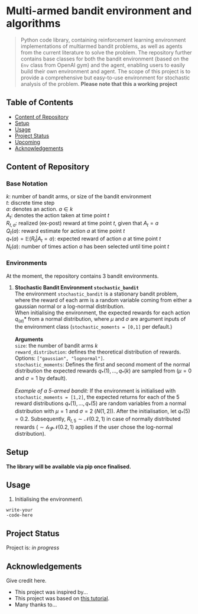 # Multi-armed bandit environment and algorithms
> Python code library, containing reinforcement learning environment implementations of multiarmed bandit problems, as well as agents from the current literature to solve the problem. The repository further contains base classes for both the bandit environment (based on the `Env` class from OpenAI gym) and the agent, enabling users to easily build their own environment and agent.
> The scope of this project is to provide a comprehensive but easy-to-use environment for stochastic analysis of the problem.
> **Please note that this a working project**

## Table of Contents
* [Content of Repository](#content-of-repository)
* [Setup](#setup)
* [Usage](#usage)
* [Project Status](#project-status)
* [Upcoming](#room-for-improvement)
* [Acknowledgements](#acknowledgements)
<!-- * [License](#license) -->


## Content of Repository
### Base Notation
$k$: number of bandit arms, or size of the bandit environment\
$t$: discrete time step\
$a$: denotes an action. $a \in k$\
$A_t$: denotes the action taken at time point $t$\
$R_{t,a}$: realized (ex-post) reward at time point $t$, given that $A_t = a$\
$Q_t(a)$: reward estimate for action $a$ at time point $t$\
$q_*(a) = \mathbb{E}(R_t|A_t = a)$: expected reward of action $a$ at time point $t$\
$N_t(a)$: number of times action $a$ has been selected until time point $t$


### Environments
At the moment, the repository contains 3 bandit environments.

1. **Stochastic Bandit Environment `stochastic_bandit`**\
The environment `stochastic_bandit` is a stationary bandit problem, where the reward of each arm is a random variable coming from either a gaussian normal or a log-normal distribution.\
When initialising the environment, the expected rewards for each action $q_(a)*$ from a normal distribution, where $\mu$ and $\sigma$ are argument inputs of the environment class (`stochastic_moments = [0,1]` per default.)\
\
**Arguments**\
`size`: the number of bandit arms $k$\
`reward_distribution`: defines the theoretical distribution of rewards. Options: `["gaussian", "lognormal"]`.\
`stochastic_moments`: Defines the first and second moment of the normal distribution the expected rewards $q_*(1),...,q_*(k)$ are sampled from ($\mu=0$ and $\sigma=1$ by default).\
\
*Example of a 5-armed bandit:* If the environment is initialised with `stochastic_moments = [1,2]`, the expected returns for each of the 5 reward distributions $q_*(1),...,q_*(5)$ are random variables from a normal distribution with $\mu = 1$ and $\sigma = 2$ ($N(1,2)$). After the initialisation, let $q_*(5) = 0.2$. Subsequently, $R_{t,5} \sim \mathcal{N}(0.2,1)$ in case of normally distributed rewards ($\sim \mathcal{logN}(0.2,1)$ applies if the user chose the log-normal distribution).  




## Setup
**The library will be available via pip once finalised.**


## Usage
1. Initialising the environment\

`write-your`\
`-code-here`


## Project Status
Project is: *in progress* 




## Acknowledgements
Give credit here.
- This project was inspired by...
- This project was based on [this tutorial](https://www.example.com).
- Many thanks to...

